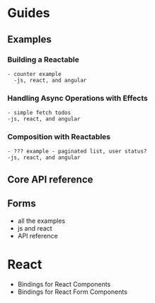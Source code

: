 # Guides

## Examples
  ### Building a Reactable
    - counter example
      -js, react, and angular

  ### Handling Async Operations with Effects
    - simple fetch todos
    -js, react, and angular

  ### Composition with Reactables 
    - ??? example - paginated list, user status?
    -js, react, and angular

## Core API reference

## Forms
  - all the examples
  - js and react
  - API reference 

# React 
  - Bindings for React Components
  - Bindings for React Form Components

<!-- ```typescript
import { RxBuilder } from '@reactables/core'
import { of } from 'rxjs';
import { mergeMap, map } from 'rxjs/operators';

const [state$, actions] = RxBuilder({
  initialState: { loading: false, data: null },
  reducers: {
    fetch: {
      reducer: (state) => ({...state, loading: true }),
      effects: [
        actions$.pipe(
          mergeMap((action) => of('some data').pipe(
            map((data) => ({ type: 'fetchSuccess', payload: data}))
          ))
        ),
      ]
    },
    fetchSuccess: (state, action) =>
      ({ loading: false, data: action.payload })
  },
})

``` -->